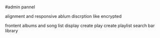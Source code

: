 <!-- cloudinary
cors


npm i cloudinary cors dotenv express mongoose multer nodemon


2.34.0 API TEST After Configure cloudinary 

08.08.2025
2.35.00 

export {addSong, listSong}

songRouter.post('/add', upload.fields([{name:'image',maxCount:1},{name:'audio',maxCount:1 }]), addSong);


3.14.59  api was worked http://localhost:4000/api/songs/add has successfully worked


error "Schema hasn't been registered for model \"[object Object]\".\nUse mongoose.model(name, schema)"

const songModel = mongoose.models.song || mongoose.model('song', songSchema); right code


3.51.00 has  been completed backend.

4.13.02 after checkling logo bug

<img src={image ? URL.createObjectURL(image) : assets.upload_area} className='w-24 cursor-pointer' alt="" />


4.47.12  -->


#admin pannel

alignment and responsive 
ablum discrption like encrypted


frontent 
albums and song list display create play 
create playlist 
search bar
library